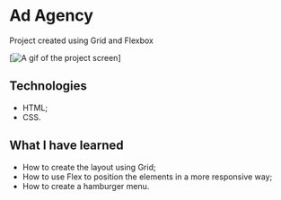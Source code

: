 # Ad Agency

Project created using Grid and Flexbox

[<img src="" alt="A gif of the project screen">]

## Technologies
- HTML;
- CSS.

## What I have learned
- How to create the layout using Grid;
- How to use Flex to position the elements in a more responsive way;
- How to create a hamburger menu.
